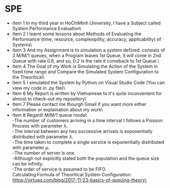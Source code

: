 # SPE
* Item 1 In my third year in HoChiMinh University, I have a Subject called System Performance Evaluation\
* Item 2 I learnt some lessons about Methods of Evaluating the Performance (time, resource, complexipility, accuracy, applicability) of Systems\
* Item 3 And my Assignment is to simulation a system defined: consists of 2 M/M/1 queues, when a Program leaves 1st Queue, it will come in 2nd Queue with rate 0.8, and so, 0.2 is the rate it comeback to 1st Queue.\
* Item 4 The Goal of my Work is Simulating the Action of the System in fixed time range and Compare the Simulated System Configuration to the Theoritical\ 
* Item 5 I simulated the System by Python on Visual Studio Code (You can view my code in .py file)\
* Item 6 My Report is written by Vietnamese to it's quite inconvenient for almost to check-out my repository\
* Item 7 Please contact me thourgh Gmail if you want more either information or explaination about my work\
* Item 8 Regard!
M/M/1 queue model:\
-The number of customers arriving in a time interval t follows a Poisson Process with parameter λ.\
-The interval between any two successive arrivals is exponentially distributed with parameter λ.\
-The time taken to complete a single service is exponentially distributed with parameter μ.\
-The number of server is one.\
-Although not explicitly stated both the population and the queue size can be infinity.\
-The order of service is assumed to be FIFO.\
Calculating Formula of Theoritical System Configuration: https://virtuaq.com/blog/2017-11-23-basics-of-queuing-theory\
